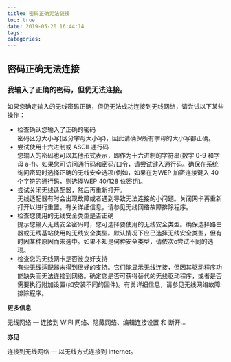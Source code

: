 ```yaml
---
title: 密码正确无法链接
toc: true
date: 2019-05-20 16:44:14
tags:
categories:
---
```






## 密码正确无法连接  

### 我输入了正确的密码，但仍无法连接。

如果您确定输入的无线密码正确，但仍无法成功连接到无线网络，请尝试以下某些操作：  
* 检查确认您输入了正确的密码  
  密码区分大小写(区分字母大小写)，因此请确保所有字母的大小写都正确。  
* 尝试使用十六进制或 ASCII 通行码  
  您输入的密码也可以其他形式表示，即作为十六进制的字符串(数字 0-9 和字母 a-f)。如果您可访问通行码和密码/口令，请尝试键入通行码。确保在系统询问密码时选择正确的无线安全选项(例如，如果在为WEP 加密连接键入 40 个字符的通行码，则选择WEP 40/128 位密钥)。  
* 尝试关闭无线适配器，然后再重新打开。  
  无线适配器有时会出现故障或者遇到导致无法连接的小问题。关闭网卡再重新打开以进行重置。有关详细信息，请参见无线网络故障排除程序。
* 检查您使用的无线安全类型是否正确  
  提示您输入无线安全密码时，您可选择要使用的无线安全类型。确保选择路由器或无线基站使用的无线安全类型。默认情况下应已选择无线安全类型，但有时因某种原因而未选中。如果不知是何种安全类型，请依次c尝试不同的选项。  
* 检查您的无线网卡是否被良好支持  
  有些无线适配器未得到很好的支持。它们能显示无线连接，但因其驱动程序功能缺失而无法连接到网络。确定您是否可获得替代的无线驱动程序，或者是否需要执行附加设置(如安装不同的固件)。有关详细信息，请参见无线网络故障排除程序。

**更多信息**  

无线网络 — 连接到 WIFI 网络、隐藏网络、编辑连接设置 和 断开…

**亦见**  

连接到无线网络 — 以无线方式连接到 Internet。

